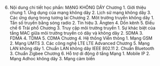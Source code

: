6. Nội dung chi tiết học phần: MẠNG KHÔNG DÂY
Chương 1. Giới thiệu chung
1\. Ứng dụng của mạng không dây
2\. Lịch sử mạng không dây
3\. Các ứng dụng trong tương lai
Chương 2. Môt trường truyền không dây
1\. Tần số truyền bằng sóng radio
2\. Tín hiệu
3\. Ăngten
4\. Dồn kênh
5\. Điều chế
6 Trải phổ
Chương 3. Truy cập môi trường truyền
1\. Sự khác biệt của tầng MAC giữa môi trường truyền có dây và không dây
2\. SDMA
3\. FDMA
4\. TDMA
5\. CDMA
Chương 4. Hệ thống Viễn thông
1\. Mạng GSM
2\. Mạng UMTS
3\. Các công nghệ LTE LTE Advanced
Chương 5. Mạng LAN không dây
1\. Chuẩn LAN không dây IEEE 802.11
2\. Chuẩn Bluetooth
3\. Chuẩn Zigbee
Chương 6. Hỗ trợ di động ở tầng Mạng
1\. Mobile IP
2\. Mạng Adhoc không dây
3\. Mạng cảm biến
